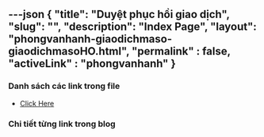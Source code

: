 ---json
{
    "title": "Duyệt phục hồi giao dịch",
    "slug": "",
    "description": "Index Page",
    "layout": "phongvanhanh-giaodichmaso-giaodichmasoHO.html",
    "permalink" : false,
    "activeLink" : "phongvanhanh"
}
---

### Danh sách các link trong file
- [Click Here](./blog-list.html)

### Chi tiết từng link trong blog